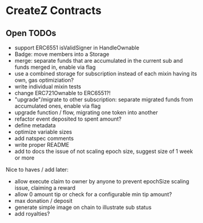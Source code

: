 # CreateZ Contracts

## Open TODOs

- support ERC6551 isValidSigner in HandleOwnable
- Badge: move members into a Storage
- merge: separate funds that are accumulated in the current sub and funds merged in, enable via flag
- use a combined storage for subscription instead of each mixin having its own, gas optimiziation?
- write individual mixin tests
- change ERC721Ownable to ERC6551?!
- "upgrade"/migrate to other subscription: separate migrated funds from accumulated ones, enable via flag
- upgrade function / flow, migrating one token into another
- refactor event deposited to spent amount?
- define metadata
- optimize variable sizes
- add natspec comments
- write proper README
- add to docs the issue of not scaling epoch size, suggest size of 1 week or more

Nice to haves / add later:
- allow execute claim to owner by anyone to prevent epochSize scaling issue, claiming a reward
- allow 0 amount tip or check for a configurable min tip amount?
- max donation / deposit
- generate simple image on chain to illustrate sub status
- add royalties?


